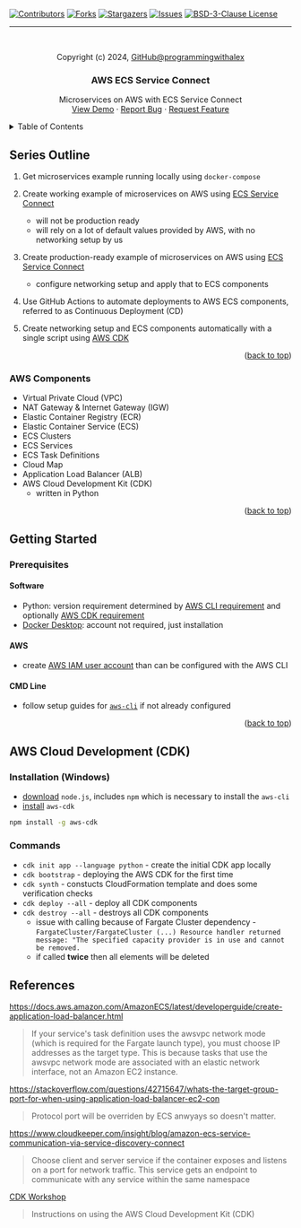 <a id="readme-top"></a>

[![Contributors][contributors-shield]][contributors-url]
[![Forks][forks-shield]][forks-url]
[![Stargazers][stars-shield]][stars-url]
[![Issues][issues-shield]][issues-url]
[![BSD-3-Clause License][license-shield]][license-url]

---

<br />
<div align="center">
    <p>Copyright (c) 2024, <a href="https://github.com/programmingwithalex">GitHub@programmingwithalex</a></p>


  <h3 align="center">AWS ECS Service Connect</h3>

  <p align="center">
    Microservices on AWS with ECS Service Connect
    <br />
    <a href="https://github.com/programmingwithalex/aws_ecs_service_connect">View Demo</a>
    ·
    <a href="https://github.com/programmingwithalex/aws_ecs_service_connect/issues/new?labels=bug&template=bug-report---.md">Report Bug</a>
    ·
    <a href="https://github.com/programmingwithalex/aws_ecs_service_connect/issues/new?labels=enhancement&template=feature-request---.md">Request Feature</a>
  </p>
</div>

<details>
  <summary>Table of Contents</summary>
  <ol>
    <li>
      <a href="#series-outline">Series Outline</a>
      <ul>
        <li><a href="#aws-components">AWS Components</a></li>
      </ul>
    </li>
    <li>
      <a href="#getting-started">Getting Started</a>
      <ul>
        <li><a href="#prerequisites">Prerequisites</a></li>
        <ul>
            <li><a href="#software">Software</a></li>
            <li><a href="#aws">AWS</a></li>
            <li><a href="#cmd-line">CMD Line</a></li>
          </ul>
      </ul>
    </li>
    <li><a href="#aws-cdk-commands">AWS (CDK) Commands</a></li>
    <li><a href="#refences">References</a></li>
  </ol>
</details>

## Series Outline

1. Get microservices example running locally using `docker-compose`

1. Create working example of microservices on AWS using [ECS Service Connect](https://docs.aws.amazon.com/AmazonECS/latest/developerguide/service-connect.html)
    * will not be production ready
    * will rely on a lot of default values provided by AWS, with no networking setup by us

1. Create production-ready example of microservices on AWS using [ECS Service Connect](https://docs.aws.amazon.com/AmazonECS/latest/developerguide/service-connect.html)
    * configure networking setup and apply that to ECS components

1. Use GitHub Actions to automate deployments to AWS ECS components, referred to as Continuous Deployment (CD)

1. Create networking setup and ECS components automatically with a single script using [AWS CDK](https://docs.aws.amazon.com/cdk/v2/guide/home.html)

<p align="right">(<a href="#readme-top">back to top</a>)</p>

### AWS Components

- Virtual Private Cloud (VPC)
- NAT Gateway & Internet Gateway (IGW)
- Elastic Container Registry (ECR)
- Elastic Container Service (ECS)
- ECS Clusters
- ECS Services
- ECS Task Definitions
- Cloud Map
- Application Load Balancer (ALB)
- AWS Cloud Development Kit (CDK)
  - written in Python

<p align="right">(<a href="#readme-top">back to top</a>)</p>

## Getting Started

### Prerequisites

#### Software

- Python: version requirement determined by [AWS CLI requirement](https://github.com/aws/aws-cli) and optionally [AWS CDK requirement](https://github.com/aws/aws-cdk)
- [Docker Desktop](https://www.docker.com/products/docker-desktop/): account not required, just installation

#### AWS

- create [AWS IAM user account](https://docs.aws.amazon.com/IAM/latest/UserGuide/id_users_create.html) than can be configured with the AWS CLI

#### CMD Line

- follow setup guides for [`aws-cli`](https://github.com/aws/aws-cli?tab=readme-ov-file#getting-started) if not already configured

<p align="right">(<a href="#readme-top">back to top</a>)</p>

## AWS Cloud Development (CDK)

### Installation (Windows)

- [download](https://nodejs.org/en/download/prebuilt-installer) `node.js`, includes `npm` which is necessary to install the `aws-cli`
- [install](https://docs.aws.amazon.com/cdk/v2/guide/getting_started.html) `aws-cdk`

```bash
npm install -g aws-cdk
```

### Commands

- `cdk init app --language python` - create the initial CDK app locally
- `cdk bootstrap` - deploying the AWS CDK for the first time
- `cdk synth` - constucts CloudFormation template and does some verification checks
- `cdk deploy --all` - deploy all CDK components
- `cdk destroy --all` - destroys all CDK components
  - issue with calling because of Fargate Cluster dependency - `FargateCluster/FargateCluster (...) Resource handler returned message: "The specified capacity provider is in use and cannot be removed.`
  - if called **twice** then all elements will be deleted

## References

https://docs.aws.amazon.com/AmazonECS/latest/developerguide/create-application-load-balancer.html
> If your service's task definition uses the awsvpc network mode (which is required for the Fargate launch type), you must choose IP addresses as the target type. This is because tasks that use the awsvpc network mode are associated with an elastic network interface, not an Amazon EC2 instance.

https://stackoverflow.com/questions/42715647/whats-the-target-group-port-for-when-using-application-load-balancer-ec2-con
> Protocol port will be overriden by ECS anwyays so doesn't matter.

https://www.cloudkeeper.com/insight/blog/amazon-ecs-service-communication-via-service-discovery-connect
> Choose client and server service if the container exposes and listens on a port for network traffic. This service gets an endpoint to communicate with any service within the same namespace

[CDK Workshop](https://cdkworkshop.com/)
> Instructions on using the AWS Cloud Development Kit (CDK)

[contributors-shield]: https://img.shields.io/github/contributors/programmingwithalex/aws_ecs_service_connect?style=for-the-badge
[contributors-url]: https://github.com/programmingwithalex/aws_ecs_service_connect/graphs/contributors
[forks-shield]: https://img.shields.io/github/forks/programmingwithalex/aws_ecs_service_connect?style=for-the-badge
[forks-url]: https://github.com/programmingwithalex/aws_ecs_service_connect/network/members
[stars-shield]: https://img.shields.io/github/stars/programmingwithalex/aws_ecs_service_connect?style=for-the-badge
[stars-url]: https://github.com/programmingwithalex/aws_ecs_service_connect/stargazers
[issues-shield]: https://img.shields.io/github/issues/programmingwithalex/aws_ecs_service_connect?style=for-the-badge
[issues-url]: https://github.com/programmingwithalex/aws_ecs_service_connect/issues
[license-shield]: https://img.shields.io/github/license/programmingwithalex/aws_ecs_service_connect.svg?style=for-the-badge
[license-url]: https://github.com/programmingwithalex/aws_ecs_service_connect/blob/main/LICENSE
